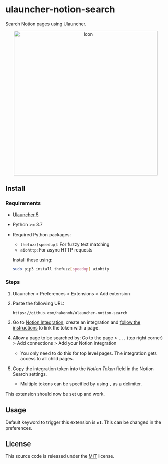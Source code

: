 # ulauncher-notion-search

Search Notion pages using Ulauncher.

<p align="center">
  <img style="width: 450px" src="images/notion-search.png" alt="Icon" />
</p>

## Install

### Requirements

- [Ulauncher 5](https://ulauncher.io/)
- Python >= 3.7
- Required Python packages:
  - `thefuzz[speedup]`: For fuzzy text matching
  - `aiohttp`: For async HTTP requests

  Install these using:
  ```bash
  sudo pip3 install thefuzz[speedup] aiohttp
  ```

### Steps

1. Ulauncher > Preferences > Extensions > Add extension

2. Paste the following URL:

    ```
    https://github.com/hakonmh/ulauncher-notion-search
    ```

3. Go to [Notion Integration](https://www.notion.so/my-integrations), create an integration and [follow the instructions](https://developers.notion.com/docs/getting-started#getting-started) to link the token with a page.

4. Allow a page to be searched by: Go to the page > `...` (top right corner) > Add connections > Add your Notion integration

    - You only need to do this for top level pages. The integration gets access to all child pages.

5. Copy the integration token into the *Notion Token* field in the Notion Search settings.

    - Multiple tokens can be specified by using `,` as a delimiter.

This extension should now be set up and work.

## Usage

Default keyword to trigger this extension is **`nt`**. This can be changed in the preferences.

## License

This source code is released under the [MIT](LICENSE) license.
